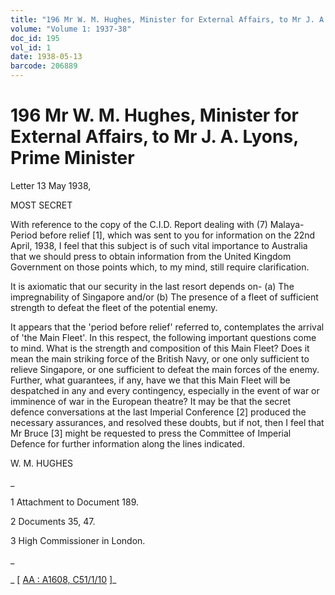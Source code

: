 ```yaml
---
title: "196 Mr W. M. Hughes, Minister for External Affairs, to Mr J. A. Lyons, Prime Minister"
volume: "Volume 1: 1937-38"
doc_id: 195
vol_id: 1
date: 1938-05-13
barcode: 206889
---
```


# 196 Mr W. M. Hughes, Minister for External Affairs, to Mr J. A. Lyons, Prime Minister

Letter 13 May 1938,

MOST SECRET

With reference to the copy of the C.I.D. Report dealing with (7) Malaya-Period before relief [1], which was sent to you for information on the 22nd April, 1938, I feel that this subject is of such vital importance to Australia that we should press to obtain information from the United Kingdom Government on those points which, to my mind, still require clarification.

It is axiomatic that our security in the last resort depends on- (a) The impregnability of Singapore and/or (b) The presence of a fleet of sufficient strength to defeat the fleet of the potential enemy.

It appears that the 'period before relief' referred to, contemplates the arrival of 'the Main Fleet'. In this respect, the following important questions come to mind. What is the strength and composition of this Main Fleet? Does it mean the main striking force of the British Navy, or one only sufficient to relieve Singapore, or one sufficient to defeat the main forces of the enemy. Further, what guarantees, if any, have we that this Main Fleet will be despatched in any and every contingency, especially in the event of war or imminence of war in the European theatre? It may be that the secret defence conversations at the last Imperial Conference [2] produced the necessary assurances, and resolved these doubts, but if not, then I feel that Mr Bruce [3] might be requested to press the Committee of Imperial Defence for further information along the lines indicated.

W. M. HUGHES

_

1 Attachment to Document 189.

2 Documents 35, 47.

3 High Commissioner in London.

_

_ [ [AA : A1608, C51/1/10](http://www.naa.gov.au/cgi-bin/Search?O=I&Number=206889) ]_

